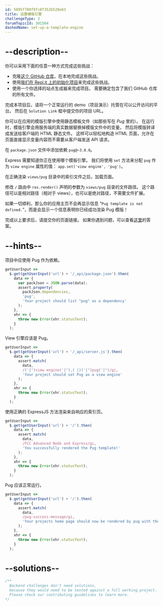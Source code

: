 ```yaml
---
id: 5895f700f9fc0f352b528e63
title: 设置模板引擎
challengeType: 2
forumTopicId: 301564
dashedName: set-up-a-template-engine
---
```


# --description--

你可以采用下面的任意一种方式完成这些挑战：

- 克隆[这个 GitHub 仓库](https://github.com/freeCodeCamp/boilerplate-advancednode/)，在本地完成这些挑战。
- 使用[我们在 Repl.it 上的初始化项目](https://repl.it/github/freeCodeCamp/boilerplate-advancednode)来完成这些挑战。
- 使用一个你选择的站点生成器来完成项目。 需要确定包含了我们 GitHub 仓库的所有文件。

完成本项目后，请将一个正常运行的 demo（项目演示）托管在可以公开访问的平台。 然后在 `Solution Link` 框中提交你的项目 URL。

你可以在应用的模版引擎中使用静态模板文件（如那些写在 _Pug_ 里的）。 在运行时，模版引擎会用服务端的真实数据替换掉模版文件中的变量， 然后将模版转译成发送给客户端的 HTML 静态文件。 这样可以轻松地构造 HTML 页面，允许在页面直接显示变量内容而不需要从客户端发送 API 请求。

在 `package.json` 文件中添加依赖 `pug@~3.0.0`。

Express 需要知道你正在使用哪个模板引擎。 我们将使用 `set` 方法来分配 `pug` 作为 `view engine` 属性的值： `app.set('view engine', 'pug')`。

在正确渲染 `views/pug` 目录中的索引文件之后，加载页面。

修改 `/` 路由中 `res.render()` 声明的参数为 `views/pug` 目录的文件路径。 这个路径可以是相对路径（相对于 views），也可以是绝对路径，不需要文件扩展。

如果一切顺利，那么你的应用主页不会再显示信息 “`Pug template is not defined.`”，而是会显示一个信息表明你已经成功渲染 Pug 模版！

完成以上要求后，请提交你的页面链接。 如果你遇到问题，可以查看[这里](https://gist.github.com/camperbot/3515cd676ea4dfceab4e322f59a37791)的答案。

# --hints--

项目中应使用 Pug 作为依赖。

```js
getUserInput =>
  $.get(getUserInput('url') + '/_api/package.json').then(
    data => {
      var packJson = JSON.parse(data);
      assert.property(
        packJson.dependencies,
        'pug',
        'Your project should list "pug" as a dependency'
      );
    },
    xhr => {
      throw new Error(xhr.statusText);
    }
  );
```

View 引擎应该是 Pug。

```js
getUserInput =>
  $.get(getUserInput('url') + '/_api/server.js').then(
    data => {
      assert.match(
        data,
        /('|")view engine('|"),( |)('|")pug('|")/gi,
        'Your project should set Pug as a view engine'
      );
    },
    xhr => {
      throw new Error(xhr.statusText);
    }
  );
```

使用正确的 ExpressJS 方法渲染来自响应的索引页。

```js
getUserInput =>
  $.get(getUserInput('url') + '/').then(
    data => {
      assert.match(
        data,
        /FCC Advanced Node and Express/gi,
        'You successfully rendered the Pug template!'
      );
    },
    xhr => {
      throw new Error(xhr.statusText);
    }
  );
```

Pug 应该正常运行。

```js
getUserInput =>
  $.get(getUserInput('url') + '/').then(
    data => {
      assert.match(
        data,
        /pug-success-message/gi,
        'Your projects home page should now be rendered by pug with the projects .pug file unaltered'
      );
    },
    xhr => {
      throw new Error(xhr.statusText);
    }
  );
```

# --solutions--

```js
/**
  Backend challenges don't need solutions, 
  because they would need to be tested against a full working project. 
  Please check our contributing guidelines to learn more.
*/
```
